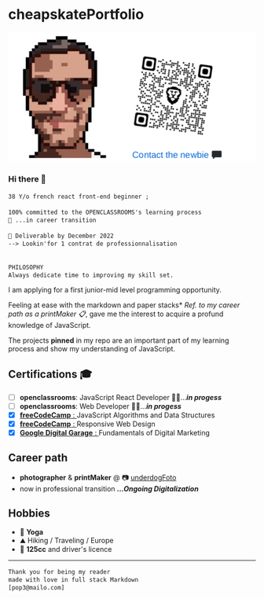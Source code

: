 # cheapskatePortfolio
<!-- image sans lien de contact -->
<!-- ![ID](./Picture/ContactTheNewbie.png "Portrait, pixelArt") -->

<!-- image avec lien de contact -->
[![ID](./Picture/ContactTheNewbie.png "QR, the newbie")](https://github.com/git504/cheapskatePortfolio/blob/main/contact.md)

<!-- lien de contact -->
<!-- [Contact the newbie](https://github.com/git504/cheapskatePortfolio/blob/main/contact.md) 💬 -->

### Hi there 💬

    38 Y/o french react front-end beginner ;

    100% committed to the OPENCLASSROOMS's learning process
    🌱 ...in career transition

    🚚 Deliverable by December 2022
    --> Lookin'for 1 contrat de professionnalisation


    PHILOSOPHY
    Always dedicate time to improving my skill set.

I am applying for a first junior-mid level programming opportunity.

Feeling at ease with the markdown and paper stacks\* _Ref. to my career path as a printMaker 📋_, gave me the interest to acquire a profund knowledge of JavaScript.

The projects **pinned** in my repo are an important part of my learning process and show my understanding of JavaScript.

## Certifications 🎓

- [ ] **openclassrooms**: JavaScript React Developer 👨‍💻...**_in progess_**
- [ ] **openclassrooms**: Web Developer 👨‍💻...**_in progess_**
- [x] [**freeCodeCamp** : ](https://www.freecodecamp.org/certification/git504/javascript-algorithms-and-data-structures) JavaScript Algorithms and Data Structures
- [x] [**freeCodeCamp** : ](https://www.freecodecamp.org/certification/git504/responsive-web-design) Responsive Web Design
- [x] [**Google Digital Garage** : ](https://github.com/git504/git504/blob/main/Developer%20Certification/Google%20garage%20Marketing.pdf) Fundamentals of Digital Marketing

## Career path

- **photographer** & **printMaker**
  @ 📷 [underdogFoto](https://git504.github.io/underdogFoto/)
- now in professional transition **_...Ongoing Digitalization_**

## Hobbies

- 🧘 **Yoga**
- ⛰️ Hiking / Traveling / Europe
- 🛵 **125cc** and driver's licence

---

    Thank you for being my reader
    made with love in full stack Markdown
    [pop3@mailo.com]

<!-- ![ID](./Picture/qrcode_git504.github.iominiFOTO.png "QR, portfolio") -->
